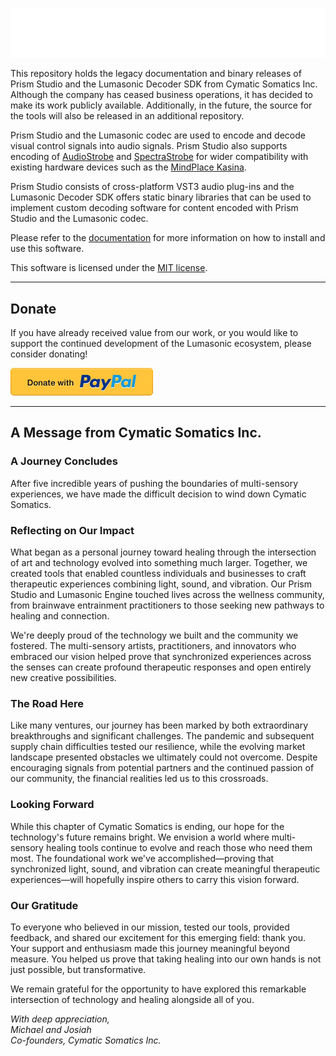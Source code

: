 ![Lumasonic Logo](Lumasonic_Logo.png)

This repository holds the legacy documentation and binary releases of Prism Studio and the 
Lumasonic Decoder SDK from Cymatic Somatics Inc. Although the company has ceased
business operations, it has decided to make its work publicly available. Additionally, in
the future, the source for the tools will also be released in an additional repository.

Prism Studio and the Lumasonic codec are used to encode and decode visual control signals into 
audio signals. Prism Studio also supports encoding of [AudioStrobe](https://audiostrobe.com/)
and [SpectraStrobe](docs/08-SpectraStrobe/01-spectrastrobe-introduction.md) for
wider compatibility with existing hardware devices such as the [MindPlace Kasina](https://mindplace.com/).

Prism Studio consists of cross-platform VST3 audio plug-ins and the
Lumasonic Decoder SDK offers static binary libraries that can be used to implement
custom decoding software for content encoded with Prism Studio and the Lumasonic codec.

Please refer to the [documentation](./docs/01-Installation/01-introduction.md)
for more information on how to install and use this software.

This software is licensed under the [MIT license](./LICENSE).

---

## Donate

If you have already received value from our work, or you would like to support the
continued development of the Lumasonic ecosystem, please consider donating!

[<img alt="PayPal Donate Button" src="DonateButton.png">](https://www.paypal.com/donate/?business=GRU28YRJXKYRG&no_recurring=0&item_name=Thank+you+for+supporting+the+Lumasonic+project%21&currency_code=USD)

---

## A Message from Cymatic Somatics Inc.

### A Journey Concludes

After five incredible years of pushing the boundaries of multi-sensory experiences, we have made the difficult decision to wind down Cymatic Somatics.

### Reflecting on Our Impact

What began as a personal journey toward healing through the intersection of art and technology evolved into something much larger. Together, we created tools that enabled countless individuals and businesses to craft therapeutic experiences combining light, sound, and vibration. Our Prism Studio and Lumasonic Engine touched lives across the wellness community, from brainwave entrainment practitioners to those seeking new pathways to healing and connection.

We're deeply proud of the technology we built and the community we fostered. The multi-sensory artists, practitioners, and innovators who embraced our vision helped prove that synchronized experiences across the senses can create profound therapeutic responses and open entirely new creative possibilities.

### The Road Here

Like many ventures, our journey has been marked by both extraordinary breakthroughs and significant challenges. The pandemic and subsequent supply chain difficulties tested our resilience, while the evolving market landscape presented obstacles we ultimately could not overcome. Despite encouraging signals from potential partners and the continued passion of our community, the financial realities led us to this crossroads.

### Looking Forward

While this chapter of Cymatic Somatics is ending, our hope for the technology's future remains bright. We envision a world where multi-sensory healing tools continue to evolve and reach those who need them most. The foundational work we've accomplished—proving that synchronized light, sound, and vibration can create meaningful therapeutic experiences—will hopefully inspire others to carry this vision forward.

### Our Gratitude

To everyone who believed in our mission, tested our tools, provided feedback, and shared our excitement for this emerging field: thank you. Your support and enthusiasm made this journey meaningful beyond measure. You helped us prove that taking healing into our own hands is not just possible, but transformative.

We remain grateful for the opportunity to have explored this remarkable intersection of technology and healing alongside all of you.

_With deep appreciation,<br />
Michael and Josiah<br />
Co-founders, Cymatic Somatics Inc._
